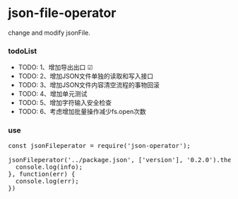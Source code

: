 # json-file-operator
change and modify jsonFile.



### todoList

- TODO: 1、增加导出出口   ☑
- TODO: 2、增加JSON文件单独的读取和写入接口
- TODO: 3、增加JSON文件内容清空流程的事物回滚
- TODO: 4、增加单元测试
- TODO: 5、增加字符输入安全检查
- TODO: 6、考虑增加批量操作减少fs.open次数


### use

<pre name="code" class="javascript">
const jsonFileperator = require('json-operator');

jsonFileperator('../package.json', ['version'], '0.2.0').then(function(info) {  
  console.log(info);  
}, function(err) {  
  console.log(err);  
})
</pre>

